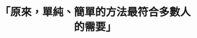 ---
id: "79"
lang: zh-tw
publish: "TRUE"
selected: "FALSE"
selected_blog: "FALSE"
thumbnail: https://img.youtube.com/vi/6i7a4BBJ0zg/maxresdefault.jpg
cover: https://youtu.be/6i7a4BBJ0zg
title: 「原來，單純、簡單的方法最符合多數人的需要」
description: 「機車排氣定檢精進方案」部會自提案
color: red
introduction:
  content: 你知道機車定檢的日期嗎？有沒有忘記定檢的經驗？行政院環保署接獲許多民眾常反應忘記自己的機車定檢日期，為了提供更便民的服務，了解使用者的真正需求是什麼？環保署自行提案，希望藉由多元觀點的集思廣益，找出讓民眾能如期定檢的方法。會議中，遵守規則的民眾認為，定期檢驗是民眾義務，不需要為了少數人修正方法。現場的地方政府環保單位也提供許多實務見解，認為政府願意、提供簡單便利的服務，同時民眾也有責任要自負。這場協作會議盤點出可行的各種方案，同時也促進公私協力，在撙節行政成本的前提下，實需透過各方努力方能推進政策目標。
  image: https://cm.pdis.tw/images/post/79/1ISIbqDMJ6UD8O0iZJGb7e56P8LmhTltw.jpg
join:
  type: 部
  title: 「機車定檢期間是否須調整？」
  link: https://join.gov.tw/policies/detail/49370a8f-321e-48c3-9bcf-a2e66dfc9baa
  image: https://cm.pdis.tw/images/post/79/1diqImWsysIOfAV8F1xW-gAA3zlwdxA3_.jpg
layout: post
departments:
  - 環保署
tags:
  - 交通
  - 財政
  - 公私協力
embed:
  agenda_book:
    links:
      - https://issuu.com/pdis.tw/docs/79-__________-____
  mind_map:
    links:
      - https://miro.com/app/live-embed/o9J_kjY6SF4=/?moveToViewport=-6538,-2891,9069,4951&embedAutoplay=true
  ministry_slide:
    links:
      - https://issuu.com/pdis.tw/docs/1091023___________1_.pptx
  host_slide:
    links:
      - https://issuu.com/pdis.tw/docs/79-__________________
  live:
    links:
      - https://www.youtube.com/watch?v=Wb1o9q7KDVg&list=PLmusXLhyDliYt3yw4rzTce_nY6kpW4ZyT
  transcript:
    links:
      - https://sayit.pdis.nat.gov.tw/2020-10-23-%E9%96%8B%E6%94%BE%E6%94%BF%E5%BA%9C%E7%AC%AC79%E6%AC%A1%E5%8D%94%E4%BD%9C%E6%9C%83%E8%AD%B0
pictures:
  - ""
  - https://cm.pdis.tw/images/post/79/17-1PUYdWx_wQMg8Lxrz9hCLV-4fEa0hE.jpg
  - https://cm.pdis.tw/images/post/79/1bxYwRrZAsJ9QXUjdi6sn-tgis8PbhJy6.jpg
---